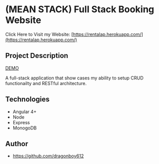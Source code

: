 ﻿# (MEAN STACK) Full Stack Booking Website

Click Here to Visit my Website: [https://rentalap.herokuapp.com/](https://rentalap.herokuapp.com/)

## Project Description

[DEMO](https://vimeo.com/user92611661/review/305277068/320afb6562)

A full-stack application that show cases my ability to setup CRUD functionailty and RESTful architecture.  


## Technologies
* Angular 4+
* Node
* Express
* MonogoDB
## Author
* https://github.com/dragonboy612
